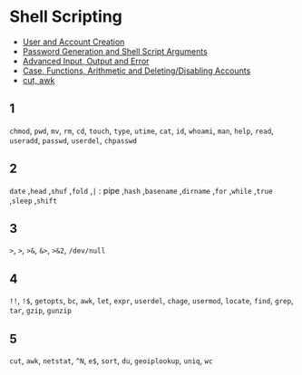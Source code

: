 # Shell Scripting

- [User and Account Creation](wk1/README.md)
- [Password Generation and Shell Script Arguments](wk2/README.md)
- [Advanced Input, Output and Error](wk3/README.md)
- [Case, Functions, Arithmetic and Deleting/Disabling Accounts](wk4/README.md)
- [cut, awk](wk5/README.md)


## 1

`chmod`, `pwd`, `mv`, `rm`, `cd`, `touch`, `type`, `utime`, `cat`, `id`, `whoami`, `man`, `help`, `read`, `useradd`, `passwd`, `userdel`, `chpasswd`

## 2
`date` ,`head` ,`shuf` ,`fold` ,`|` : pipe ,`hash` ,`basename` ,`dirname` ,`for` ,`while` ,`true` ,`sleep` ,`shift`

## 3
`>`, `>`, `>&`, `&>`, `>&2`, `/dev/null`

## 4
`!!`, `!$`, `getopts`, `bc`, `awk`, `let`, `expr`, `userdel`, `chage`, `usermod`, `locate`, `find`, `grep`, `tar`, `gzip`, `gunzip`

## 5 
`cut`, `awk`, `netstat`, `^N`, `e$`, `sort`, `du`, `geoiplookup`, `uniq`, `wc`

